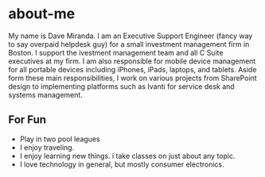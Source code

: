 # about-me
My name is Dave Miranda.  I am an Executive Support Engineer (fancy way to
say overpaid helpdesk guy) for a small investment management firm in Boston. I
support the ivestment management team and all C Suite executives at my firm.
I am also responsible for mobile device management for all portable devices 
including iPhones, iPads, laptops, and tablets.  Aside form these main
responsibilities, I work on various projects from SharePoint design to
implementing platforms such as Ivanti for service desk and systems management.

## For Fun

* Play in two pool leagues
* I enjoy traveling.
* I enjoy learning new things.  i take classes on just about any topic.
* I love technology in general, but mostly consumer electronics.


